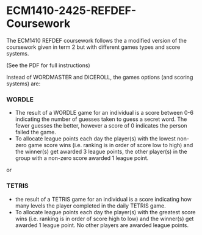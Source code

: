 # ECM1410-2425-REFDEF-Coursework

The ECM1410 REFDEF coursework follows the a modified version of the coursework given in term 2 but with different games types and score systems.

(See the PDF for full instructions)

Instead of WORDMASTER and DICEROLL, the games options (and scoring systems) are:

### WORDLE

 - The result of a WORDLE game for an individual is a score between 0-6 indicating the number of guesses taken to guess a secret word. The fewer guesses the better, however a score of 0 indicates the person failed the game.
 -  To allocate league points each day the player(s) with the lowest non-zero game score wins (i.e. ranking is in order of score low to high) and the winner(s) get awarded 3 league points, the other player(s) in the group with a non-zero score awarded 1 league point. 

or

### TETRIS

 - the result of a TETRIS game for an individual is a score indicating how many levels the player completed in the daily TETRIS game. 
 - To allocate league points each day the player(s) with the greatest score wins (i.e. ranking is in order of score high to low) and the winner(s) get awarded 1 league point. No other players are awarded league points. 
